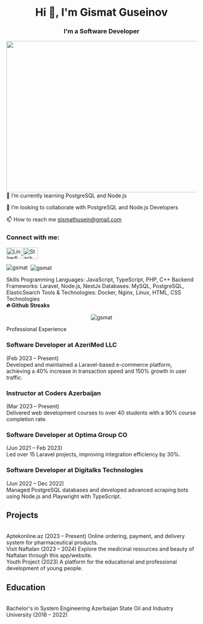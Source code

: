 <h1 align="center">Hi 👋, I'm Gismat Guseinov</h1> <h3 align="center">I'm a Software Developer</h3> <p align="center"> <img style="float:left" src="https://github.com/abhisheknaiidu/abhisheknaiidu/blob/master/code.gif?raw=true" width="640" height="400"/> </p>
🌱 I’m currently learning PostgreSQL and Node.js

👯 I’m looking to collaborate with PostgreSQL and Node.js Developers

📫 How to reach me gismathusein@gmail.com

<h3 align="left">Connect with me:</h3> <p align="left"> <a href="https://www.linkedin.com/in/gismathusein/" target="blank"> <img align="center" src="https://raw.githubusercontent.com/rahuldkjain/github-profile-readme-generator/master/src/images/icons/Social/linked-in-alt.svg" alt="LinkedIn" height="30" width="40"/> </a> <a href="https://stackoverflow.com/users/14853869/gismat-husein" target="blank"> <img align="center" src="https://raw.githubusercontent.com/rahuldkjain/github-profile-readme-generator/master/src/images/icons/Social/stack-overflow.svg" alt="Stack Overflow" height="30" width="40"/> </a> </p> <p><img align="left" src="https://github-readme-stats.vercel.app/api/top-langs?username=gsmat&show_icons=true&locale=en&layout=compact" alt="gsmat" /></p> <p>&nbsp;<img align="center" src="https://github-readme-stats.vercel.app/api?username=gsmat&show_icons=true&locale=en" alt="gsmat" /></p>
Skills
Programming Languages: JavaScript, TypeScript, PHP, C++
Backend Frameworks: Laravel, Node.js, NestJs
Databases: MySQL, PostgreSQL, ElasticSearch
Tools & Technologies: Docker, Nginx, Linux, HTML, CSS
Technologies




<br>
<b>🔥 Github Streaks</b>

<p align="center"> <img src="https://github-readme-streak-stats.herokuapp.com/?user=gsmat&theme=black-ice&hide_border=true&stroke=0000&background=0D1117&ring=e05397&fire=e05397&currStreakLabel=e05397&bg_color=30,e96443,904e95&title_color=fff&text_color=fff" alt="gsmat" /> </p>
Professional Experience </br>
<h3>Software Developer at AzeriMed LLC</h3> (Feb 2023 – Present) </br>
Developed and maintained a Laravel-based e-commerce platform, achieving a 40% increase in transaction speed and 150% growth in user traffic.</br>
<h3>Instructor at Coders Azerbaijan</h3> (Mar 2023 – Present) </br>
Delivered web development courses to over 40 students with a 90% course completion rate.</br>
<h3>Software Developer at Optima Group CO</h3> (Jun 2021 – Feb 2023)</br>
Led over 15 Laravel projects, improving integration efficiency by 30%.</br>
<h3>Software Developer at Digitalks Technologies</h3> (Jun 2022 – Dec 2022)<br>
Managed PostgreSQL databases and developed advanced scraping bots using Node.js and Playwright with TypeScript.</br>
<h2>Projects</h2></br>
Aptekonline.az (2023 – Present)
Online ordering, payment, and delivery system for pharmaceutical products.</br>
Visit Naftalan (2023 – 2024)
Explore the medicinal resources and beauty of Naftalan through this app/website.</br>
Youth Project (2023)
A platform for the educational and professional development of young people.</br>
<h2>Education</h2></br>
Bachelor's in System Engineering
Azerbaijan State Oil and Industry University (2018 – 2022)
